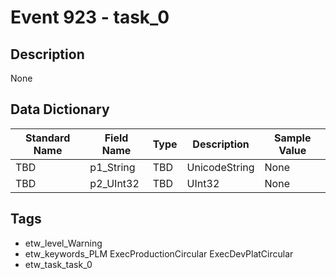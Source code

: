 # Event 923 - task_0

## Description
None

## Data Dictionary
|Standard Name|Field Name|Type|Description|Sample Value|
|---|---|---|---|---|
|TBD|p1_String|TBD|UnicodeString|None|None|
|TBD|p2_UInt32|TBD|UInt32|None|None|

## Tags
* etw_level_Warning
* etw_keywords_PLM ExecProductionCircular ExecDevPlatCircular
* etw_task_task_0